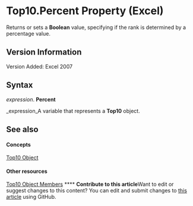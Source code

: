 
# Top10.Percent Property (Excel)

Returns or sets a  **Boolean** value, specifying if the rank is determined by a percentage value.


## Version Information

Version Added: Excel 2007 


## Syntax

 _expression_. **Percent**

 _expression_A variable that represents a  **Top10** object.


## See also


#### Concepts


 [Top10 Object](b94f4a4f-564c-d751-2b43-4b9482e048cc.md)
#### Other resources


 [Top10 Object Members](ee94e347-b55a-d7b3-ab2f-26c5698b15cf.md)
****   **Contribute to this article**Want to edit or suggest changes to this content? You can edit and submit changes to  [this article](https://github.com/jhershey00/VBA_Excel_Test/OpenXMLCon/articles/7c5073e3-f7dd-82ec-88c6-7af2b21c72e9.md) using GitHub.

